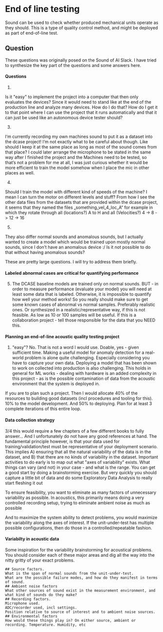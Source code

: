 
# End of line testing

Sound can be used to check whether produced mechanical units operate as they should.
This is a type of quality control method, and might be deployed as part of end-of-line test.

## Question
These questions was originally posed on the Sound of AI Slack.
I have tried to synthesize the key part of the questions and some answers here.

#### Questions

1.
Is it "easy" to implement the project into a computer that then only evaluates the devices?
Since it would need to stand like at the end of the production line and analyze many devices.
How do I do that?
How do I get it to that point where I can use the project that it runs automatically and that it can just be used like an autonomous device tester should?

3. 
I‘m currently recording my own machines sound to put it as a dataset into the dcase project!
I‘m not exactly what to be careful about though.
Like should I keep it at the same place as long as most of the sound comes from that place?
I could later arrange the microphone to be stated in the same way after
I finished the project and the Machines need to be tested, so that’s not a problem for me at all,
I was just curious whether it would be more efficient to train the model somehow when I place the mic in other places as well.

4.
Should I train the model with different kind of speeds of the machine?
I mean I can turn the motor on different levels and stuff?
From how I see the other data files from the datasets that are provided within the dcase project,
it seems that they named the files „something_vel_4_loc_A“ for example in which they rotate through all (locations?) A to H and all (Velocities?) 4 -> 8 -> 12 -> 16

5.
They also differ normal sounds and anomalous sounds, but I actually wanted to create a model which would be trained upon mostly normal sounds, since I don’t have an anomalous device :/ Is it not possible to do that without having anomalous sounds?


These are pretty large questions. I will try to address them briefly.

#### Labeled abnormal cases are critical for quantifying performance

5. The DCASE baseline models are trained only on normal sounds.
BUT - in order to measure performance (evaluate your model) you will need at least some data that is labeled.
Otherwise, it is impossible to quantify how well your method works!
So you really should make sure to get some known cases of abnormal vs normal samples.
Preferably realistic ones. Or synthesized in a realistic/representative way, if this is not feasible. As low as 10 or 100 samples will be useful.
If this is a collaboration project - tell those responsible for the data that you NEED this.


#### Planning an end-of-line acoustic quality testing project

1. "easy"? No. That is not a word I would use. Doable, yes - given sufficient time.
Making a useful model for anomaly detection for a real-world problem is alone quite challenging. Especially considering you have to capture your own data.
Deploying a model that has been shown to work on collected into production is also challenging.
This holds in general for ML works - dealing with hardware is an added complexity in this project - as is the possible contamination of data from the acoustic environment that the system is deployed in.

If you are to plan such a project.
Then I would allocate 40% of the resources to building good datasets (incl procedures and tooling for this).
10% to the model development.
And 50% to deploying.
Plan for at least 3 complete iterations of this entire loop.

#### Data collection strategy
3/4 this would require a few chapters of a few different books to fully answer... And I unfortunately do not have any good references at hand.
The fundamental principle however, is that your data used for training/validation/test must be representative of your deployment scenario.
This implies A) ensuring that all the natural variability of the data is in the dataset, and B) that there are no kinds of variability in the dataset.
Important activities to do early is to map out what "axes of variability" exists. What things can vary (and not) in your case - and what is the range. You can get a good start by doing a brainstorming exercise. But very quickly you should capture a little bit of data and do some Exploratory Data Analysis to really start fleshing it out

To ensure feasibility, you want to eliminate as many factors of unnecessary variability as possible. In acoustics, this primarily means doing a very controlled recording setup, trying to eliminate ambient noise as much as possible

And to maximize the system ability to detect problems, you would maximize the variability along the axes of interest. If the unit-under-test has multiple possible configurations, then do those in a controlled/repeatable fashion.

#### Variabilty in acoustic data
Some inspiration for the variability brainstorming for acoustical problems.
You should consider each of these major areas and dig all the way into the nitty gritty of your exact problems.

```
## Source factors.
What is the span of normal sounds from the unit-under-test.
What are the possible failure modes, and how do they manifest in terms of sound.
## Ambient noise factors
What other sources of sound exist in the measurement environment, and what kind of sounds do they make?
## Recording factors.
Microphone used.
ADC/recorder used, incl settings.
Position relative to source of interest and to ambient noise sources.
## Environmental factors
How would these things play in? On either source, ambient or recording. Temperature. Humidity, etc
```

